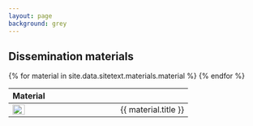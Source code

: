 ```yaml
---
layout: page
background: grey
---
```


<div class="col-lg-12 text-center mb-4">
	<h2 class="section-heading text-uppercase">Dissemination materials</h2>
</div>

<div class="col-lg-12 text-center">
	<table class="table table-striped" style="text-align: left">
		<thead>
			<tr>
				<th>Material</th>
				<th></th>
			</tr>
		</thead>
		<tbody>
			{% for material in site.data.sitetext.materials.material %}
			<tr>
				<td width="60%"><a href="{{ material.link }}" target="_blank"><img class="img-fluid" src="{{ material.image }}" alt="" width="35%"></a> </td>
				<td width="40%"> {{ material.title }} </td>
			</tr>
			{% endfor %}
		</tbody>
	</table>
</div>

<div style="height: 150px;"></div>
